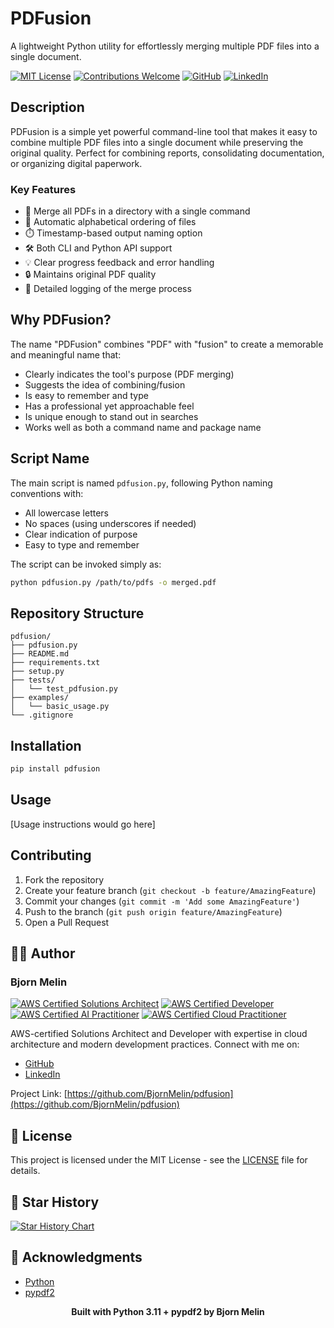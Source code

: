 # PDFusion

A lightweight Python utility for effortlessly merging multiple PDF files into a single document.

[![MIT License](https://img.shields.io/badge/License-MIT-green.svg)](https://choosealicense.com/licenses/mit/)
[![Contributions Welcome](https://img.shields.io/badge/contributions-welcome-brightgreen.svg?style=flat)](CONTRIBUTING.md)
[![GitHub](https://img.shields.io/badge/GitHub-BjornMelin-181717?logo=github)](https://github.com/BjornMelin)
[![LinkedIn](https://img.shields.io/badge/LinkedIn-Bjorn%20Melin-0077B5?logo=linkedin)](https://www.linkedin.com/in/bjorn-melin/)

## Description

PDFusion is a simple yet powerful command-line tool that makes it easy to combine multiple PDF files into a single document while preserving the original quality. Perfect for combining reports, consolidating documentation, or organizing digital paperwork.

### Key Features

- 📁 Merge all PDFs in a directory with a single command
- 🔄 Automatic alphabetical ordering of files
- ⏱️ Timestamp-based output naming option
- 🛠️ Both CLI and Python API support
- 💡 Clear progress feedback and error handling
- 🔒 Maintains original PDF quality
- 📝 Detailed logging of the merge process

## Why PDFusion?

The name "PDFusion" combines "PDF" with "fusion" to create a memorable and meaningful name that:
- Clearly indicates the tool's purpose (PDF merging)
- Suggests the idea of combining/fusion
- Is easy to remember and type
- Has a professional yet approachable feel
- Is unique enough to stand out in searches
- Works well as both a command name and package name

## Script Name

The main script is named `pdfusion.py`, following Python naming conventions with:
- All lowercase letters
- No spaces (using underscores if needed)
- Clear indication of purpose
- Easy to type and remember

The script can be invoked simply as:
```bash
python pdfusion.py /path/to/pdfs -o merged.pdf
```

## Repository Structure

```
pdfusion/
├── pdfusion.py
├── README.md
├── requirements.txt
├── setup.py
├── tests/
│   └── test_pdfusion.py
├── examples/
│   └── basic_usage.py
└── .gitignore
```

## Installation

```bash
pip install pdfusion
```

## Usage

[Usage instructions would go here]

## Contributing

1. Fork the repository
2. Create your feature branch (`git checkout -b feature/AmazingFeature`)
3. Commit your changes (`git commit -m 'Add some AmazingFeature'`)
4. Push to the branch (`git push origin feature/AmazingFeature`)
5. Open a Pull Request

## 👨‍💻 Author

### Bjorn Melin

[![AWS Certified Solutions Architect](https://images.credly.com/size/110x110/images/0e284c3f-5164-4b21-8660-0d84737941bc/image.png)](https://www.credly.com/org/amazon-web-services/badge/aws-certified-solutions-architect-associate)
[![AWS Certified Developer](https://images.credly.com/size/110x110/images/b9feab85-1a43-4f6c-99a5-631b88d5461b/image.png)](https://www.credly.com/org/amazon-web-services/badge/aws-certified-developer-associate)
[![AWS Certified AI Practitioner](https://images.credly.com/size/110x110/images/4d4693bb-530e-4bca-9327-de07f3aa2348/image.png)](https://www.credly.com/org/amazon-web-services/badge/aws-certified-ai-practitioner)
[![AWS Certified Cloud Practitioner](https://images.credly.com/size/110x110/images/00634f82-b07f-4bbd-a6bb-53de397fc3a6/image.png)](https://www.credly.com/org/amazon-web-services/badge/aws-certified-cloud-practitioner)

AWS-certified Solutions Architect and Developer with expertise in cloud architecture and modern development practices. Connect with me on:

- [GitHub](https://github.com/BjornMelin)
- [LinkedIn](https://www.linkedin.com/in/bjorn-melin/)

Project Link: [https://github.com/BjornMelin/pdfusion](https://github.com/BjornMelin/pdfusion)

## 📜 License

This project is licensed under the MIT License - see the [LICENSE](LICENSE) file for details.

## 🌟 Star History

[![Star History Chart](https://api.star-history.com/svg?repos=bjornmelin/pdfusion&type=Date)](https://star-history.com/#bjornmelin/pdfusion&Date)

## 🙏 Acknowledgments

- [Python](https://www.python.org/)
- [pypdf2](https://pypdf.readthedocs.io/en/stable/)


<div align="center">
    <strong>Built with Python 3.11 + pypdf2 by Bjorn Melin</strong>
</div>